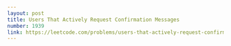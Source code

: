 ```yaml
---
layout: post
title: Users That Actively Request Confirmation Messages
number: 1939
link: https://leetcode.com/problems/users-that-actively-request-confirmation-messages
---
```

